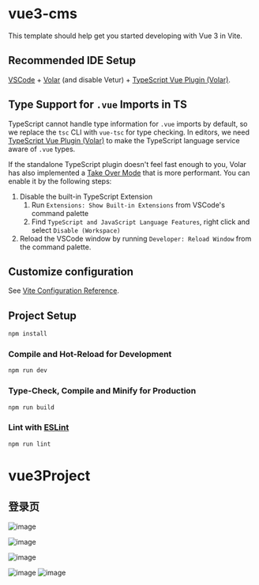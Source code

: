 # vue3-cms

This template should help get you started developing with Vue 3 in Vite.

## Recommended IDE Setup

[VSCode](https://code.visualstudio.com/) + [Volar](https://marketplace.visualstudio.com/items?itemName=Vue.volar) (and disable Vetur) + [TypeScript Vue Plugin (Volar)](https://marketplace.visualstudio.com/items?itemName=Vue.vscode-typescript-vue-plugin).

## Type Support for `.vue` Imports in TS

TypeScript cannot handle type information for `.vue` imports by default, so we replace the `tsc` CLI with `vue-tsc` for type checking. In editors, we need [TypeScript Vue Plugin (Volar)](https://marketplace.visualstudio.com/items?itemName=Vue.vscode-typescript-vue-plugin) to make the TypeScript language service aware of `.vue` types.

If the standalone TypeScript plugin doesn't feel fast enough to you, Volar has also implemented a [Take Over Mode](https://github.com/johnsoncodehk/volar/discussions/471#discussioncomment-1361669) that is more performant. You can enable it by the following steps:

1. Disable the built-in TypeScript Extension
    1) Run `Extensions: Show Built-in Extensions` from VSCode's command palette
    2) Find `TypeScript and JavaScript Language Features`, right click and select `Disable (Workspace)`
2. Reload the VSCode window by running `Developer: Reload Window` from the command palette.

## Customize configuration

See [Vite Configuration Reference](https://vitejs.dev/config/).

## Project Setup

```sh
npm install
```

### Compile and Hot-Reload for Development

```sh
npm run dev
```

### Type-Check, Compile and Minify for Production

```sh
npm run build
```

### Lint with [ESLint](https://eslint.org/)

```sh
npm run lint
```
# vue3Project
## 登录页
![image](https://github.com/ShihaoHuang310/vue3Project/assets/94229826/21ac9709-1ce3-4866-9e8e-e63cc2198f86)

![image](https://github.com/ShihaoHuang310/vue3Project/assets/94229826/3557e8d4-e163-4ac3-b38d-b06d3d958a65)


![image](https://github.com/ShihaoHuang310/vue3Project/assets/94229826/3dfa77ae-3362-46d7-a2f0-7d0a9200f86f)

![image](https://github.com/ShihaoHuang310/vue3Project/assets/94229826/933b3b81-d09f-4dee-ae7c-94774de57e9b)
![image](https://github.com/ShihaoHuang310/vue3Project/assets/94229826/ffb792c8-5667-402d-af7d-59aa583649f7)




